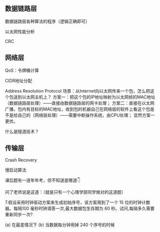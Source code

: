 ## 数据链路层

数据链路层各种算法的程序（逻辑正确即可）

以太网性能分析

CRC

## 网络层

QoS：令牌桶计算

CIDR地址分配

Address Resolution Protocol
场景：从Internet向以太网传来一个包，怎么把这个包送到以太网主机上？
方案一：把这个包的IP地址映射为以太网帧的MAC地址（数据链路层处理）——直接由数据链路层的网卡处理；
方案二：直接在以太网广播，包内有目标的MAC地址，收到包的机器自己在网络层的软件上看这个包是不是给自己的（网络层处理）——需要中断操作系统，由CPU处理；
显然方案一更优。

什么是隧道技术？

## 传输层

Crash Recovery

慢启动算法

课后题有一道年年考，但不知道是哪道👇

问了老师说是这道：（就是只有一个心理学部同学做对的这道题）

7.假设采用时钟驱动方案来生成初始序号，该方案用到了一个 15 位的时钟计数器。每隔100 毫秒时钟滴答一次,最大数据包生存期为 60 秒。试问,每隔多久需要重新同步一次?

(a) 在最差情况下
(b) 当数据每分钟用掉 240 个序号的时候